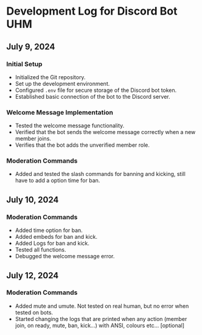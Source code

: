 # Development Log for Discord Bot UHM

## July 9, 2024

### Initial Setup
- Initialized the Git repository.
- Set up the development environment.
- Configured `.env` file for secure storage of the Discord bot token.
- Established basic connection of the bot to the Discord server.

### Welcome Message Implementation
- Tested the welcome message functionality.
- Verified that the bot sends the welcome message correctly when a new member joins.
- Verifies that the bot adds the unverified member role.
### Moderation Commands
- Added and tested the slash commands for banning and kicking, still have to add a option time for ban.

## July 10, 2024

### Moderation Commands
- Added time option for ban.
- Added embeds for ban and kick.
- Added Logs for ban and kick.
- Tested all functions.
- Debugged the welcome message error.

## July 12, 2024

### Moderation Commands
- Added mute and umute. Not tested on real human, but no error when tested on bots.
- Started changing the logs that are printed when any action (member join, on ready, mute, ban, kick...) with ANSI, colours etc...  [optional]